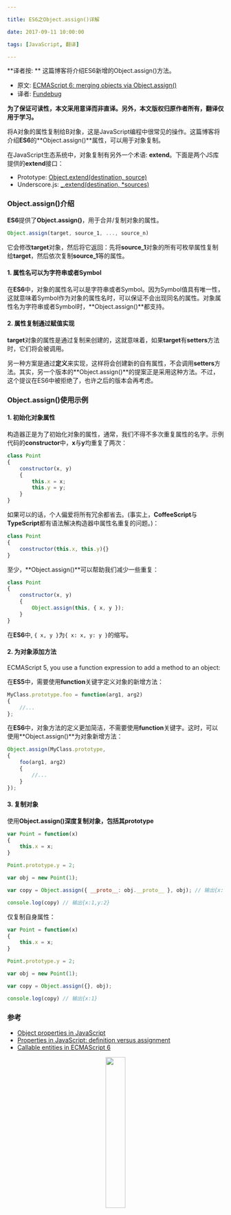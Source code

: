 ```yaml
---

title: ES6之Object.assign()详解

date: 2017-09-11 10:00:00

tags: [JavaScript, 翻译]

---
```


**译者按: ** 这篇博客将介绍ES6新增的Object.assign()方法。

<!-- more -->


- 原文: [ECMAScript 6: merging objects via Object.assign()](http://2ality.com/2014/01/object-assign.html)
- 译者: [Fundebug](https://fundebug.com/)

**为了保证可读性，本文采用意译而非直译。另外，本文版权归原作者所有，翻译仅用于学习。**

将A对象的属性复制给B对象，这是JavaScript编程中很常见的操作。这篇博客将介绍**ES6**的**Object.assign()**属性，可以用于对象复制。

在JavaScript生态系统中，对象复制有另外一个术语: **extend**。下面是两个JS库提供的**extend**接口：

- Prototype: [Object.extend(destination, source)](http://prototypejs.org/doc/latest/language/Object/extend/)
- Underscore.js: [_.extend(destination, *sources)](http://underscorejs.org/#extend)

### Object.assign()介绍

**ES6**提供了**Object.assign()**，用于合并/复制对象的属性。

```javascript
Object.assign(target, source_1, ..., source_n)
```

它会修改**target**对象，然后将它返回：先将**source_1**对象的所有可枚举属性复制给**target**，然后依次复制**source_1**等的属性。

#### 1. 属性名可以为字符串或者Symbol

在**ES6**中，对象的属性名可以是字符串或者Symbol。因为Symbol值具有唯一性，这就意味着Symbol作为对象的属性名时，可以保证不会出现同名的属性。对象属性名为字符串或者Symbol时，**Object.assign()**都支持。

#### 2. 属性复制通过赋值实现

**target**对象的属性是通过复制来创建的，这就意味着，如果**target**有**setters**方法时，它们将会被调用。

另一种方案是通过**定义**来实现，这样将会创建新的自有属性，不会调用**setters**方法。其实，另一个版本的**Object.assign()**的提案正是采用这种方法。不过，这个提议在ES6中被拒绝了，也许之后的版本会再考虑。

### Object.assign()使用示例

#### 1. 初始化对象属性

构造器正是为了初始化对象的属性，通常，我们不得不多次重复属性的名字。示例代码的**constructor**中，**x**与**y**均重复了两次：

```javascript
class Point
{
    constructor(x, y)
    {
        this.x = x;
        this.y = y;
    }
}
```

如果可以的话，个人偏爱将所有冗余都省去。(事实上，**CoffeeScript**与**TypeScript**都有语法解决构造器中属性名重复的问题。)：

```javascript
class Point
{
    constructor(this.x, this.y){}
}
```

至少，**Object.assign()**可以帮助我们减少一些重复：

```javascript
class Point
{
    constructor(x, y)
    {
        Object.assign(this, { x, y });
    }
}
```

 在**ES6**中, `{ x, y }`为`{ x: x, y: y }`的缩写。

#### 2. 为对象添加方法

ECMAScript 5, you use a function expression to add a method to an object:

在**ES5**中，需要使用**function**关键字定义对象的新增方法：

```javascript
MyClass.prototype.foo = function(arg1, arg2)
{
    //...
};
```

在**ES6**中，对象方法的定义更加简洁，不需要使用**function**关键字。这时，可以使用**Object.assign()**为对象新增方法：

```javascript
Object.assign(MyClass.prototype,
{
    foo(arg1, arg2)
    {
        //...
    }
});
```

#### 3. 复制对象

使用**Object.assign()**深度复制对象，包括其**prototype**

```javascript
var Point = function(x)
{
    this.x = x;
}

Point.prototype.y = 2;

var obj = new Point(1);

var copy = Object.assign({ __proto__: obj.__proto__ }, obj); // 输出{x:1,y:2} 

console.log(copy) // 输出{x:1,y:2} 
```

仅复制自身属性：

```javascript
var Point = function(x)
{
    this.x = x;
}

Point.prototype.y = 2;

var obj = new Point(1);

var copy = Object.assign({}, obj); 

console.log(copy) // 输出{x:1} 
```

### 参考

- [Object properties in JavaScript](http://2ality.com/2012/10/javascript-properties.html)
- [Properties in JavaScript: definition versus assignment](http://2ality.com/2012/08/property-definition-assignment.html)
- [Callable entities in ECMAScript 6](http://2ality.com/2013/08/es6-callables.html)



<div style="text-align: center;">
<img style="width:30%;" src="https://blog.fundebug.com/images/qq_bug.JPG" />
</div>